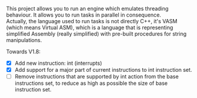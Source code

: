 This project allows you to run an engine which emulates threading behaviour. It allows you to run tasks in parallel in consequence.  
Actually, the language used to run tasks is not directly C++, it's VASM (which means Virtual ASM), which is a language that is representing
simplified Assembly (really simplified) with pre-built procedures for string manipulations.

Towards V1.8:
- [x] Add new instruction: int (interrupts)
- [x] Add support for a major part of current instructions to int instruction set.
- [ ] Remove instructions that are supported by int action from the base instructions set, to reduce as high as possible the size of base instruction set.
